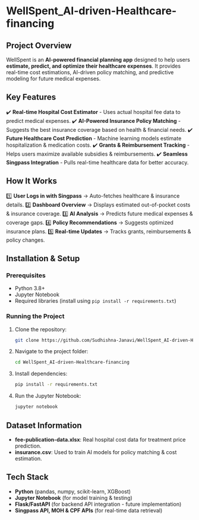 # WellSpent_AI-driven-Healthcare-financing

## Project Overview
WellSpent is an **AI-powered financial planning app** designed to help users **estimate, predict, and optimize their healthcare expenses**. It provides real-time cost estimations, AI-driven policy matching, and predictive modeling for future medical expenses.

## Key Features
✔️ **Real-time Hospital Cost Estimator** - Uses actual hospital fee data to predict medical expenses.
✔️ **AI-Powered Insurance Policy Matching** - Suggests the best insurance coverage based on health & financial needs.
✔️ **Future Healthcare Cost Prediction** - Machine learning models estimate hospitalization & medication costs.
✔️ **Grants & Reimbursement Tracking** - Helps users maximize available subsidies & reimbursements.
✔️ **Seamless Singpass Integration** - Pulls real-time healthcare data for better accuracy.

## How It Works
1️⃣ **User Logs in with Singpass** → Auto-fetches healthcare & insurance details.
2️⃣ **Dashboard Overview** → Displays estimated out-of-pocket costs & insurance coverage.
3️⃣ **AI Analysis** → Predicts future medical expenses & coverage gaps.
4️⃣ **Policy Recommendations** → Suggests optimized insurance plans.
5️⃣ **Real-time Updates** → Tracks grants, reimbursements & policy changes.

## Installation & Setup
### **Prerequisites**
- Python 3.8+
- Jupyter Notebook
- Required libraries (install using `pip install -r requirements.txt`)

### **Running the Project**
1. Clone the repository:
   ```bash
   git clone https://github.com/Sudhishna-Janavi/WellSpent_AI-driven-Healthcare-financing.git
   ```
2. Navigate to the project folder:
   ```bash
   cd WellSpent_AI-driven-Healthcare-financing
   ```
3. Install dependencies:
   ```bash
   pip install -r requirements.txt
   ```
4. Run the Jupyter Notebook:
   ```bash
   jupyter notebook
   ```

## Dataset Information
- **fee-publication-data.xlsx**: Real hospital cost data for treatment price prediction.
- **insurance.csv**: Used to train AI models for policy matching & cost estimation.

## Tech Stack
- **Python** (pandas, numpy, scikit-learn, XGBoost)
- **Jupyter Notebook** (for model training & testing)
- **Flask/FastAPI** (for backend API integration - future implementation)
- **Singpass API, MOH & CPF APIs** (for real-time data retrieval)
